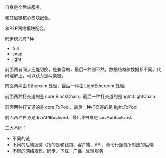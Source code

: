自身是个后端服务。

和底层链核心模块配合。

和P2P网络模块配合。

同步模式有3种：

* full
* snap
* light

前面两者同步还能切换，是兼容的，最后一种则不然，数据结构和数据都不同。代码理解上，可以认为是两条链。

前面两种由 Ethereum 处理，最后一种由 LightEthereum 处理。

前面两种打交道的是 core.BlockChain，最后一种打交道的是 light.LightChain.

前面两种打交道的是 core.TxPool，最后一种打交道的是 light.TxPool.

前面两种自身是 EthAPIBackend，最后种自身是 LesApiBackend.

三大不同：

* 不同的链
* 不同的后端服务（指的是和钱包、客户端、API、命令行服务所对应的后端
* 不同的网络发现，同步、下载，广播、处理服务



